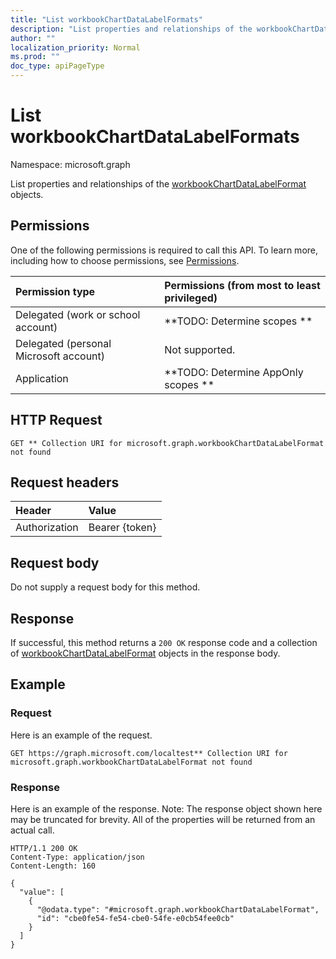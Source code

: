 ```yaml
---
title: "List workbookChartDataLabelFormats"
description: "List properties and relationships of the workbookChartDataLabelFormat objects."
author: ""
localization_priority: Normal
ms.prod: ""
doc_type: apiPageType
---
```


# List workbookChartDataLabelFormats

Namespace: microsoft.graph

List properties and relationships of the [workbookChartDataLabelFormat](../resources/workbookchartdatalabelformat.md) objects.

## Permissions
One of the following permissions is required to call this API. To learn more, including how to choose permissions, see [Permissions](/concepts/permissions-reference.md).

|Permission type|Permissions (from most to least privileged)|
|:---|:---|
|Delegated (work or school account)|**TODO: Determine scopes **|
|Delegated (personal Microsoft account)|Not supported.|
|Application|**TODO: Determine AppOnly scopes **|

## HTTP Request
<!-- {
  "blockType": "ignored"
}
-->
``` http
GET ** Collection URI for microsoft.graph.workbookChartDataLabelFormat not found
```

## Request headers
|Header|Value|
|:---|:---|
|Authorization|Bearer {token}|

## Request body
Do not supply a request body for this method.

## Response
If successful, this method returns a `200 OK` response code and a collection of [workbookChartDataLabelFormat](../resources/workbookchartdatalabelformat.md) objects in the response body.

## Example

### Request
Here is an example of the request.
<!-- {
  "blockType": "request",
  "name": "get_workbookchartdatalabelformat"
}
-->
``` http
GET https://graph.microsoft.com/localtest** Collection URI for microsoft.graph.workbookChartDataLabelFormat not found
```

### Response
Here is an example of the response. Note: The response object shown here may be truncated for brevity. All of the properties will be returned from an actual call.
<!-- {
  "blockType": "response",
  "truncated": true,
  "@odata.type": "collection(microsoft.graph.workbookchartdatalabelformat)"
}
-->
``` http
HTTP/1.1 200 OK
Content-Type: application/json
Content-Length: 160

{
  "value": [
    {
      "@odata.type": "#microsoft.graph.workbookChartDataLabelFormat",
      "id": "cbe0fe54-fe54-cbe0-54fe-e0cb54fee0cb"
    }
  ]
}
```

